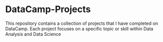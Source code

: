 # DataCamp-Projects

This repository contains a collection of projects that I have completed on DataCamp. Each project focuses on a specific topic or skill within Data Analysis and Data Science
